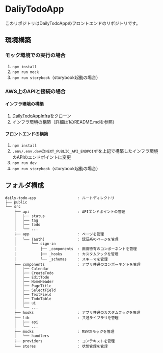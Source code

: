 # DaliyTodoApp
このリポジトリはDailyTodoAppのフロントエンドのリポジトリです。

## 環境構築
### モック環境での実行の場合
1. `npm install`
2. `npm run mock`
3. `npm run storybook`（storybook起動の場合）

### AWS上のAPIと接続の場合
#### インフラ環境の構築
1. [DailyTodoAppInfra](https://github.com/moyamush/daily-todo-app-infra.git)をクローン
2. インフラ環境の構築（詳細は1のREADME.mdを参照）

#### フロントエンドの構築
1. `npm install`
2. `.env/.env.dev`の`NEXT_PUBLIC_API_ENDPOINT`を上記で構築したインフラ環境のAPIのエンドポイントに変更
2. `npm run dev`
3. `npm run storybook`（storybook起動の場合）

## フォルダ構成
```
daily-todo-app                   : ルートディレクトリ
├── public                       
└── src                          
    ├── api                      : APIエンドポイントの管理
    │   ├── status
    │   ├── tag
    │   ├── todo
    │   └── ...
    ├── app                      : ページを管理
    │   └── (auth)               : 認証系のページを管理
    │       └── sign-in
    │           ├── _components  : 画面特有のコンポーネントを管理
    │           ├── _hooks       : カスタムフックを管理
    │           └── _schemas     : スキーマを管理
    ├── components               : アプリ共通のコンポーネントを管理
    │   ├── Calendar
    │   ├── CreateTodo
    │   ├── EditTodo
    │   ├── HomeHeader
    │   ├── PageTitle
    │   ├── SelectField
    │   ├── TextField
    │   ├── TodoTable
    │   ├── ui
    │   └── ...
    ├── hooks                    : アプリ共通のカスタムフックを管理
    ├── lib                      : 共通ライブラリを管理
    │   ├── api
    │   └── ...
    ├── mocks                    : MSWのモックを管理
    │   └── handlers
    ├── providers                : コンテキストを管理
    └── stores                   : 状態管理を管理
```